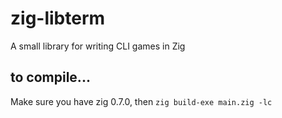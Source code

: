# zig-libterm
A small library for writing CLI games in Zig

## to compile...
Make sure you have zig 0.7.0, then 
`zig build-exe main.zig -lc`
